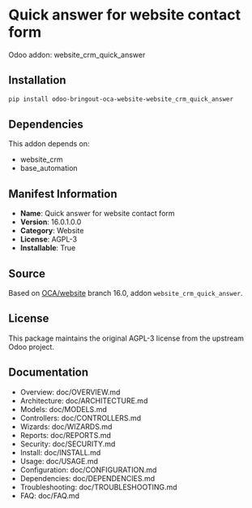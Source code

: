 # Quick answer for website contact form

Odoo addon: website_crm_quick_answer

## Installation

```bash
pip install odoo-bringout-oca-website-website_crm_quick_answer
```

## Dependencies

This addon depends on:
- website_crm
- base_automation

## Manifest Information

- **Name**: Quick answer for website contact form
- **Version**: 16.0.1.0.0
- **Category**: Website
- **License**: AGPL-3
- **Installable**: True

## Source

Based on [OCA/website](https://github.com/OCA/website) branch 16.0, addon `website_crm_quick_answer`.

## License

This package maintains the original AGPL-3 license from the upstream Odoo project.

## Documentation

- Overview: doc/OVERVIEW.md
- Architecture: doc/ARCHITECTURE.md
- Models: doc/MODELS.md
- Controllers: doc/CONTROLLERS.md
- Wizards: doc/WIZARDS.md
- Reports: doc/REPORTS.md
- Security: doc/SECURITY.md
- Install: doc/INSTALL.md
- Usage: doc/USAGE.md
- Configuration: doc/CONFIGURATION.md
- Dependencies: doc/DEPENDENCIES.md
- Troubleshooting: doc/TROUBLESHOOTING.md
- FAQ: doc/FAQ.md

